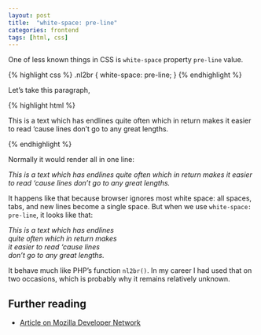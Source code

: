 ```yaml
---
layout: post
title:  "white-space: pre-line"
categories: frontend
tags: [html, css]
---
```


One of less known things in CSS is `white-space` property `pre-line` value.

{% highlight css %}
.nl2br {
    white-space: pre-line;
}
{% endhighlight %}

Let’s take this paragraph,

{% highlight html %}
<p>This is a text which has endlines
quite often which in return makes
it easier to read ‘cause lines
don’t go to any great lengths.</p>
{% endhighlight %}

Normally it would render all in one line:

_This is a text which has endlines
quite often which in return makes
it easier to read ‘cause lines
don’t go to any great lengths._

It happens like that because browser ignores most white space: all spaces, tabs, and new lines become a single space. But when we use `white-space: pre-line`, it looks like that:

<p style="white-space: pre-line;"><em>This is a text which has endlines
quite often which in return makes
it easier to read ‘cause lines
don’t go to any great lengths.</em></p>

It behave much like PHP’s function `nl2br()`. In my career I had used that on two occasions, which is probably why it remains relatively unknown.

## Further reading

* [Article on Mozilla Developer Network](https://developer.mozilla.org/en-US/docs/Web/CSS/white-space)